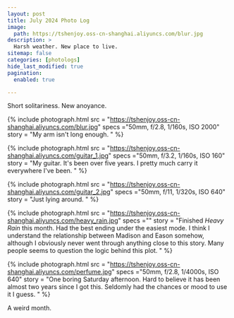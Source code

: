 ```yaml
---
layout: post
title: July 2024 Photo Log
image: 
  path: https://tshenjoy.oss-cn-shanghai.aliyuncs.com/blur.jpg
description: >
  Harsh weather. New place to live. 
sitemap: false
categories: [photologs]
hide_last_modified: true
pagination: 
  enabled: true

---
```


Short solitariness. New anoyance. 


{% include photograph.html
src = "https://tshenjoy.oss-cn-shanghai.aliyuncs.com/blur.jpg"
specs ="50mm, f/2.8, 1/160s, ISO 2000"
story = "My arm isn't long enough. 
" %}

{% include photograph.html
src = "https://tshenjoy.oss-cn-shanghai.aliyuncs.com/guitar_1.jpg"
specs ="50mm, f/3.2, 1/160s, ISO 160"
story = "My guitar. It's been over five years. I pretty much carry it everywhere I've been. 
" %}

{% include photograph.html
src = "https://tshenjoy.oss-cn-shanghai.aliyuncs.com/guitar_2.jpg"
specs ="50mm, f/11, 1/320s, ISO 640"
story = "Just lying around. 
" %}

{% include photograph.html
src = "https://tshenjoy.oss-cn-shanghai.aliyuncs.com/heavy_rain.jpg"
specs =""
story = "Finished *Heavy Rain* this month. Had the best ending under the easiest mode. I think I understand the relationship between Madison and Eason somehow, although I obviously never went through anything close to this story. Many people seems to question the logic behind this plot. 
" %}

{% include photograph.html
src = "https://tshenjoy.oss-cn-shanghai.aliyuncs.com/perfume.jpg"
specs ="50mm, f/2.8, 1/4000s, ISO 640"
story = "One boring Saturday afternoon. Hard to believe it has been almost two years since I got this. Seldomly had the chances or mood to use it I guess. 
" %}

A weird month.


<!-- ![blur](https://tshenjoy.oss-cn-shanghai.aliyuncs.com/blur.jpg)
![guitar_1](https://tshenjoy.oss-cn-shanghai.aliyuncs.com/guitar_1.jpg)
![guitar_2](https://tshenjoy.oss-cn-shanghai.aliyuncs.com/guitar_2.jpg)
![heavy_rain](https://tshenjoy.oss-cn-shanghai.aliyuncs.com/heavy_rain.jpg)
![perfume](https://tshenjoy.oss-cn-shanghai.aliyuncs.com/perfume.jpg) -->